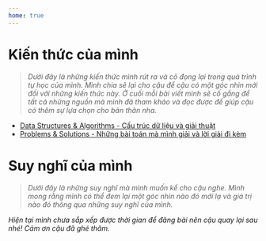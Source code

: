 ```yaml
---
home: true
---
```


# Kiến thức của mình

> *Dưới đây là những kiến thức mình rút ra và cô đọng lại trong quá trình tự học của mình. Mình chia sẽ lại cho cậu để cậu có một góc nhìn mới đối với những kiến thức này. Ở cuối mỗi bài viết mình sẽ cố gắng để tất cả những nguồn mà mình đã tham khảo và đọc được để giúp cậu có thêm sự lựa chọn cho bản thân nha.*

- [Data Structures & Algorithms - Cấu trúc dữ liệu và giải thuật](Posts/Data-Strucutres-And-Algorithms/)
- [Problems & Solutions - Những bài toán mà mình giải và lời giải đi kèm](Posts/Problems-And-Solutions/)

# Suy nghĩ của mình

> *Dưới đây là những suy nghĩ mà mình muốn kể cho cậu nghe. Mình mong rằng mình có thể đem lại một góc nhìn nào đó mới lạ và giá trị nào đó thông qua những suy nghĩ của mình.*

*Hiện tại mình chưa sắp xếp được thời gian để đăng bài nên cậu quay lại sau nhé! Cảm ơn cậu đã ghé thăm.*